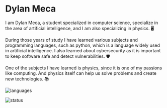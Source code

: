 # Dylan Meca

I am Dylan Meca, a student specialized in computer science, specialize in the area of artificial intelligence, and I am also specializing in physics. 🖥️

During those years of study I have learned various subjects and programming languages, such as python, which is a language widely used in artificial intelligence. I also learned about cybersecurity as it is important to keep software safe and detect vulnerabilities. 🛡️

One of the subjects I have learned is physics, since it is one of my passions like computing. And physics itself can help us solve problems and create new technologies. 📚

![languages](https://github-readme-stats.vercel.app/api/top-langs/?username=dylanmeca&layout=compact)

![status](https://github-readme-stats.vercel.app/api?username=dylanmeca)
